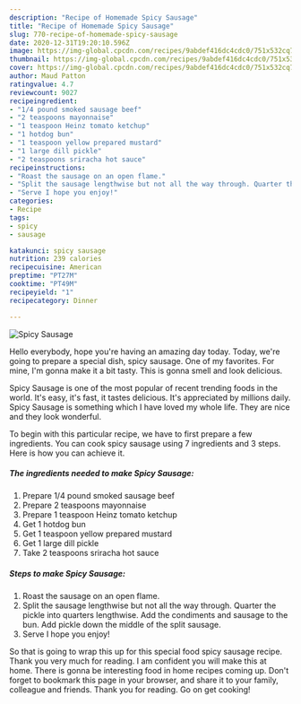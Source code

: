 ```yaml
---
description: "Recipe of Homemade Spicy Sausage"
title: "Recipe of Homemade Spicy Sausage"
slug: 770-recipe-of-homemade-spicy-sausage
date: 2020-12-31T19:20:10.596Z
image: https://img-global.cpcdn.com/recipes/9abdef416dc4cdc0/751x532cq70/spicy-sausage-recipe-main-photo.jpg
thumbnail: https://img-global.cpcdn.com/recipes/9abdef416dc4cdc0/751x532cq70/spicy-sausage-recipe-main-photo.jpg
cover: https://img-global.cpcdn.com/recipes/9abdef416dc4cdc0/751x532cq70/spicy-sausage-recipe-main-photo.jpg
author: Maud Patton
ratingvalue: 4.7
reviewcount: 9027
recipeingredient:
- "1/4 pound smoked sausage beef"
- "2 teaspoons mayonnaise"
- "1 teaspoon Heinz tomato ketchup"
- "1 hotdog bun"
- "1 teaspoon yellow prepared mustard"
- "1 large dill pickle"
- "2 teaspoons sriracha hot sauce"
recipeinstructions:
- "Roast the sausage on an open flame."
- "Split the sausage lengthwise but not all the way through. Quarter the pickle into quarters lengthwise. Add the condiments and sausage to the bun. Add pickle down the middle of the split sausage."
- "Serve I hope you enjoy!"
categories:
- Recipe
tags:
- spicy
- sausage

katakunci: spicy sausage 
nutrition: 239 calories
recipecuisine: American
preptime: "PT27M"
cooktime: "PT49M"
recipeyield: "1"
recipecategory: Dinner

---
```



![Spicy Sausage](https://img-global.cpcdn.com/recipes/9abdef416dc4cdc0/751x532cq70/spicy-sausage-recipe-main-photo.jpg)

Hello everybody, hope you're having an amazing day today. Today, we're going to prepare a special dish, spicy sausage. One of my favorites. For mine, I'm gonna make it a bit tasty. This is gonna smell and look delicious.



Spicy Sausage is one of the most popular of recent trending foods in the world. It's easy, it's fast, it tastes delicious. It's appreciated by millions daily. Spicy Sausage is something which I have loved my whole life. They are nice and they look wonderful.


To begin with this particular recipe, we have to first prepare a few ingredients. You can cook spicy sausage using 7 ingredients and 3 steps. Here is how you can achieve it.

<!--inarticleads1-->

##### The ingredients needed to make Spicy Sausage:

1. Prepare 1/4 pound smoked sausage beef
1. Prepare 2 teaspoons mayonnaise
1. Prepare 1 teaspoon Heinz tomato ketchup
1. Get 1 hotdog bun
1. Get 1 teaspoon yellow prepared mustard
1. Get 1 large dill pickle
1. Take 2 teaspoons sriracha hot sauce




<!--inarticleads2-->

##### Steps to make Spicy Sausage:

1. Roast the sausage on an open flame.
1. Split the sausage lengthwise but not all the way through. Quarter the pickle into quarters lengthwise. Add the condiments and sausage to the bun. Add pickle down the middle of the split sausage.
1. Serve I hope you enjoy!




So that is going to wrap this up for this special food spicy sausage recipe. Thank you very much for reading. I am confident you will make this at home. There is gonna be interesting food in home recipes coming up. Don't forget to bookmark this page in your browser, and share it to your family, colleague and friends. Thank you for reading. Go on get cooking!
